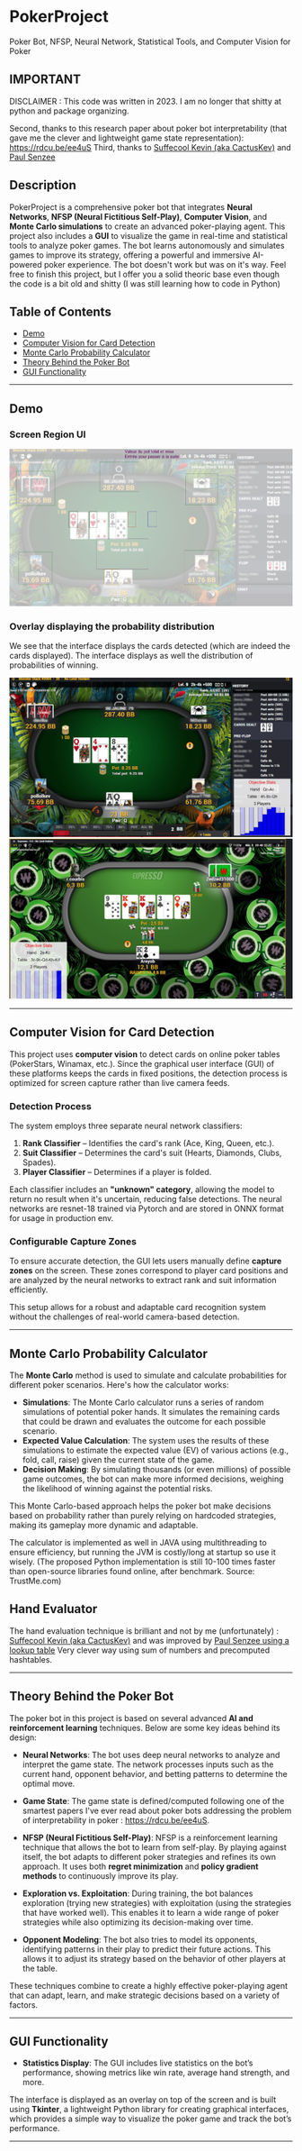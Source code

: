 # PokerProject
Poker Bot, NFSP, Neural Network, Statistical Tools, and Computer Vision for Poker

## IMPORTANT
DISCLAIMER : This code was written in 2023. I am no longer that shitty at python and package organizing.

Second, thanks to this research paper about poker bot interpretability (that gave me the clever and lightweight game state representation): https://rdcu.be/ee4uS
Third, thanks to [Suffecool Kevin (aka CactusKev)](http://suffe.cool/poker/evaluator.html) and [Paul Senzee](https://senzee.blogspot.com/2006/06/some-perfect-hash.html)

## Description

PokerProject is a comprehensive poker bot that integrates **Neural Networks**, **NFSP (Neural Fictitious Self-Play)**, **Computer Vision**, and **Monte Carlo simulations** to create an advanced poker-playing agent. This project also includes a **GUI** to visualize the game in real-time and statistical tools to analyze poker games. The bot learns autonomously and simulates games to improve its strategy, offering a powerful and immersive AI-powered poker experience. The bot doesn't work but was on it's way. Feel free to finish this project, but I offer you a solid theoric base even though the code is a bit old and shitty (I was still learning how to code in Python)

## Table of Contents
- [Demo](#demo)
- [Computer Vision for Card Detection](#computer-vision-for-card-detection)
- [Monte Carlo Probability Calculator](#monte-carlo-probability-calculator)
- [Theory Behind the Poker Bot](#theory-behind-the-poker-bot)
- [GUI Functionality](#gui-functionality)

---

## Demo

### Screen Region UI
![Alt text](images/ui_regions.png)

### Overlay displaying the probability distribution

We see that the interface displays the cards detected (which are indeed the cards displayed).
The interface displays as well the distribution of probabilities of winning.

![Alt text](images/ui_probabilities_1.png)
![Alt text](images/ui_probabilities_2.png)

---

## Computer Vision for Card Detection

This project uses **computer vision** to detect cards on online poker tables (PokerStars, Winamax, etc.). Since the graphical user interface (GUI) of these platforms keeps the cards in fixed positions, the detection process is optimized for screen capture rather than live camera feeds.

### Detection Process

The system employs three separate neural network classifiers:

1. **Rank Classifier** – Identifies the card's rank (Ace, King, Queen, etc.).
2. **Suit Classifier** – Determines the card's suit (Hearts, Diamonds, Clubs, Spades).
3. **Player Classifier** – Determines if a player is folded.

Each classifier includes an **"unknown" category**, allowing the model to return no result when it's uncertain, reducing false detections.
The neural networks are resnet-18 trained via Pytorch and are stored in ONNX format for usage in production env.

### Configurable Capture Zones

To ensure accurate detection, the GUI lets users manually define **capture zones** on the screen. These zones correspond to player card positions and are analyzed by the neural networks to extract rank and suit information efficiently.

This setup allows for a robust and adaptable card recognition system without the challenges of real-world camera-based detection.

---

## Monte Carlo Probability Calculator

The **Monte Carlo** method is used to simulate and calculate probabilities for different poker scenarios. Here's how the calculator works:

- **Simulations**: The Monte Carlo calculator runs a series of random simulations of potential poker hands. It simulates the remaining cards that could be drawn and evaluates the outcome for each possible scenario.
- **Expected Value Calculation**: The system uses the results of these simulations to estimate the expected value (EV) of various actions (e.g., fold, call, raise) given the current state of the game.
- **Decision Making**: By simulating thousands (or even millions) of possible game outcomes, the bot can make more informed decisions, weighing the likelihood of winning against the potential risks.

This Monte Carlo-based approach helps the poker bot make decisions based on probability rather than purely relying on hardcoded strategies, making its gameplay more dynamic and adaptable.

The calculator is implemented as well in JAVA using multithreading to ensure efficiency, but running the JVM is costly/long at startup so use it wisely.
(The proposed Python implementation is still 10-100 times faster than open-source libraries found online, after benchmark. Source: TrustMe.com)

## Hand Evaluator

The hand evaluation technique is brilliant and not by me (unfortunately) : [Suffecool Kevin (aka CactusKev)](http://suffe.cool/poker/evaluator.html) and was improved by [Paul Senzee using a lookup table](https://senzee.blogspot.com/2006/06/some-perfect-hash.html)
Very clever way using sum of numbers and precomputed hashtables.

---

## Theory Behind the Poker Bot

The poker bot in this project is based on several advanced **AI and reinforcement learning** techniques. Below are some key ideas behind its design:

- **Neural Networks**: The bot uses deep neural networks to analyze and interpret the game state. The network processes inputs such as the current hand, opponent behavior, and betting patterns to determine the optimal move.

- **Game State**: The game state is defined/computed following one of the smartest papers I've ever read about poker bots addressing the problem of interpretability in poker : https://rdcu.be/ee4uS.
  
- **NFSP (Neural Fictitious Self-Play)**: NFSP is a reinforcement learning technique that allows the bot to learn from self-play. By playing against itself, the bot adapts to different poker strategies and refines its own approach. It uses both **regret minimization** and **policy gradient methods** to continuously improve its play.

- **Exploration vs. Exploitation**: During training, the bot balances exploration (trying new strategies) with exploitation (using the strategies that have worked well). This enables it to learn a wide range of poker strategies while also optimizing its decision-making over time.

- **Opponent Modeling**: The bot also tries to model its opponents, identifying patterns in their play to predict their future actions. This allows it to adjust its strategy based on the behavior of other players at the table.

These techniques combine to create a highly effective poker-playing agent that can adapt, learn, and make strategic decisions based on a variety of factors.

---

## GUI Functionality

- **Statistics Display**: The GUI includes live statistics on the bot’s performance, showing metrics like win rate, average hand strength, and more.

The interface is displayed as an overlay on top of the screen and is built using **Tkinter**, a lightweight Python library for creating graphical interfaces, which provides a simple way to visualize the poker game and track the bot’s performance.

---
